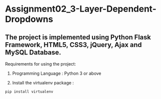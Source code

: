 # Assignment02_3-Layer-Dependent-Dropdowns
## The project is implemented using Python Flask Framework, HTML5, CSS3, jQuery, Ajax and MySQL Database.

Requirements for using the project:

1. Programming Language : Python 3 or above

2. Install the virtualenv package :

  ` pip install virtualenv `
